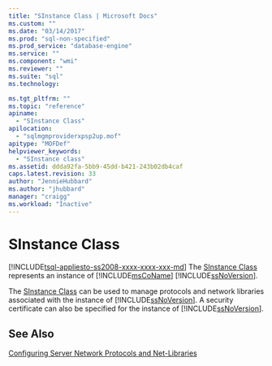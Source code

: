 ```yaml
---
title: "SInstance Class | Microsoft Docs"
ms.custom: ""
ms.date: "03/14/2017"
ms.prod: "sql-non-specified"
ms.prod_service: "database-engine"
ms.service: ""
ms.component: "wmi"
ms.reviewer: ""
ms.suite: "sql"
ms.technology: 

ms.tgt_pltfrm: ""
ms.topic: "reference"
apiname: 
  - "SInstance Class"
apilocation: 
  - "sqlmgmproviderxpsp2up.mof"
apitype: "MOFDef"
helpviewer_keywords: 
  - "SInstance class"
ms.assetid: ddda92fa-5bb9-45dd-b421-243b02db4caf
caps.latest.revision: 33
author: "JennieHubbard"
ms.author: "jhubbard"
manager: "craigg"
ms.workload: "Inactive"
---
```

# SInstance Class
[!INCLUDE[tsql-appliesto-ss2008-xxxx-xxxx-xxx-md](../../../includes/tsql-appliesto-ss2008-xxxx-xxxx-xxx-md.md)]
  The [SInstance Class](../../../relational-databases/wmi-provider-configuration-classes/sinstance-class/sinstance-class.md) represents an instance of [!INCLUDE[msCoName](../../../includes/msconame-md.md)] [!INCLUDE[ssNoVersion](../../../includes/ssnoversion-md.md)].  
  
 The [SInstance Class](../../../relational-databases/wmi-provider-configuration-classes/sinstance-class/sinstance-class.md) can be used to manage protocols and network libraries associated with the instance of [!INCLUDE[ssNoVersion](../../../includes/ssnoversion-md.md)]. A security certificate can also be specified for the instance of [!INCLUDE[ssNoVersion](../../../includes/ssnoversion-md.md)].  
  
## See Also  
 [Configuring Server Network Protocols and Net-Libraries](http://msdn.microsoft.com/library/ms177485\(v=sql.100\).aspx)  
  
  
